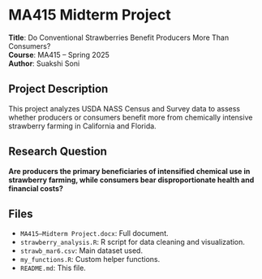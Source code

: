 # MA415 Midterm Project

**Title**: Do Conventional Strawberries Benefit Producers More Than Consumers?  
**Course**: MA415 – Spring 2025  
**Author**: Suakshi Soni  

## Project Description

This project analyzes USDA NASS Census and Survey data to assess whether producers or consumers benefit more from chemically intensive strawberry farming in California and Florida.

## Research Question

**Are producers the primary beneficiaries of intensified chemical use in strawberry farming, while consumers bear disproportionate health and financial costs?**

## Files
 
- `MA415–Midterm Project.docx`: Full document.
- `strawberry_analysis.R`: R script for data cleaning and visualization.
- `strawb_mar6.csv`: Main dataset used.
- `my_functions.R`: Custom helper functions.
- `README.md`: This file.
